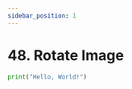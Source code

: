 ```yaml
---
sidebar_position: 1
---
```


# 48. Rotate Image

```python novice-high/02/02/2
print("Hello, World!")
```